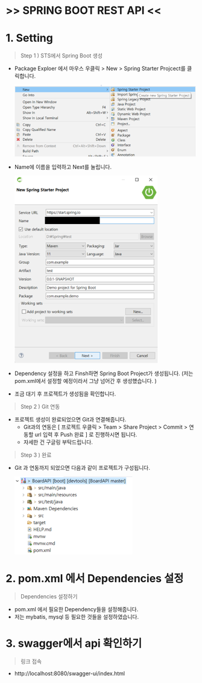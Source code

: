 # >>  SPRING BOOT REST API << 



# 1. Setting

> Step 1 ) STS에서 Spring Boot 생성

- Package Exploer 에서 마우스 우클릭 > New > Spring Starter Projcect를 클릭합니다.

  ![1](/img/1.png)

- Name에 이름을 입력하고 Next를 눌립니다.

  <img src="/img/2.png" alt="2" style="zoom:80%;" />

- Dependency 설정을 하고 Finsh하면 Spring Boot Project가 생성됩니다.
  (저는 pom.xml에서 설정할 예정이라서 그냥 넘어간 후 생성헀습니다. )

- 조금 대기 후 프로젝트가 생성됨을 확인합니다.

> Step 2 ) Git 연동

- 프로젝트 생성이 완료되었으면 Git과 연결해줍니다.
  - Git과의 연동은 [ 프로젝트 우클릭 > Team > Share Project > Commit > 연동할 url 입력 후 Push 완료 ] 로 진행하시면 됩니다.
  - 자세한 건 구글링 부탁드립니다.

> Step 3 ) 완료

- Git 과 연동까지 되었으면 다음과 같이 프로젝트가 구성됩니다.

  ![3](/img/3.png)



# 2. pom.xml 에서 Dependencies 설정

> Dependencies 설정하기

- pom.xml 에서 필요한 Dependency들을 설정해줍니다.
- 저는 mybatis, mysql 등 필요한 것들을 설정하였습니다.



# 3. swagger에서 api 확인하기

> 링크 접속 

- http://localhost:8080/swagger-ui/index.html

